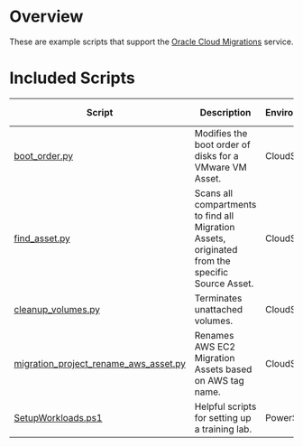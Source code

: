 # Overview
These are example scripts that support the [Oracle Cloud Migrations](https://docs.oracle.com/en-us/iaas/Content/cloud-migration/home.htm) service.

# Included Scripts
|Script|Description|Environment|Last Updated|
|---|----|----|---|
|[boot_order.py](Troubleshooting/boot_order/README.md)| Modifies the boot order of disks for a VMware VM Asset.|CloudShell|27 Mar 2024|
|[find_asset.py](Troubleshooting/find_asset/README.md)| Scans all compartments to find all Migration Assets, originated from the specific Source Asset.| CloudShell| 28 Mar 2024|
|[cleanup_volumes.py](Cleanup/cleanup_volumes/README.md)|Terminates unattached volumes.|CloudShell|27 Mar 2024|
|[migration_project_rename_aws_asset.py](Migration/migration_project_rename_aws_asset/README.md)|Renames AWS EC2 Migration Assets based on AWS tag name.|CloudShell|27 Mar 2024|
|[SetupWorkloads.ps1](TrainingLab/SetupWorkloads/README.md)|Helpful scripts for setting up a training lab.|PowerShell|27 Mar 2024|